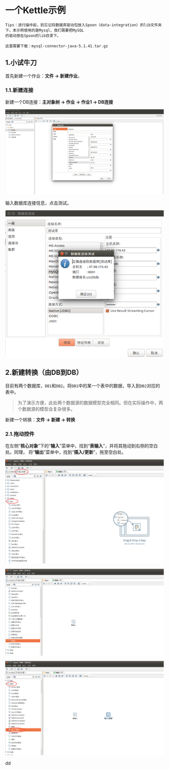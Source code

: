 一个Kettle示例
================================================================================
```
Tips：进行操作前，别忘记将数据库驱动包放入Spoon（data-integration）的lib文件夹下。本示例使用的是Mysql，我们需要把MySQL
的驱动放在Spoon的lib目录下。

这里需要下载：mysql-connector-java-5.1.41.tar.gz
```

## 1.小试牛刀
首先新建一个作业：**文件 -> 新建作业**。

### 1.1.新建连接
新建一个DB连接：**主对象树 -> 作业 -> 作业1 -> DB连接**

![新建连接](img/3.png)

输入数据库连接信息，点击测试。

![测试数据库连接](img/4.png)

## 2.新建转换（由DB到DB）
目前有两个数据库，`DB1`和`DB2`。将`DB1`中的某一个表中的数据，导入到`DB2`对应的表中。
> 为了演示方便，此处两个数据源的数据模型完全相同。但在实际操作中，两个数据源的模型会复杂很多。

新建一个转换：**文件 -> 新建 -> 转换**

### 2.1.拖动控件
在左侧“**核心对象**”下的“**输入**”菜单中，找到“**表输入**”，并将其拖动到右侧的空白处。同理，
将“**输出**”菜单中，找到“**插入/更新**”，拖至空白处。

![拖动控件1](img/5.png)

![拖动控件2](img/6.png)

![拖动控件3](img/7.png)







































dd
